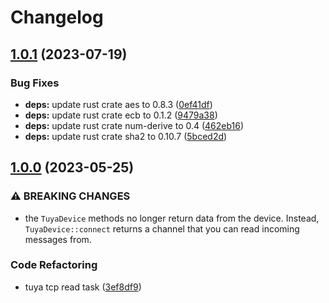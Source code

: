 # Changelog

## [1.0.1](https://github.com/FruitieX/rust-async-tuyapi/compare/v1.0.0...v1.0.1) (2023-07-19)


### Bug Fixes

* **deps:** update rust crate aes to 0.8.3 ([0ef41df](https://github.com/FruitieX/rust-async-tuyapi/commit/0ef41df29982310fc7a6b0334717c7d3fc992941))
* **deps:** update rust crate ecb to 0.1.2 ([9479a38](https://github.com/FruitieX/rust-async-tuyapi/commit/9479a38c8ca872d79bae1033cf059f71d53bc022))
* **deps:** update rust crate num-derive to 0.4 ([462eb16](https://github.com/FruitieX/rust-async-tuyapi/commit/462eb1697d132692ebc5e5dddd10c483a3b8c9fe))
* **deps:** update rust crate sha2 to 0.10.7 ([5bced2d](https://github.com/FruitieX/rust-async-tuyapi/commit/5bced2d4c6adf62a995c5f6b3c4e42634a81fa77))

## [1.0.0](https://github.com/FruitieX/rust-async-tuyapi/compare/v0.8.0...v1.0.0) (2023-05-25)


### ⚠ BREAKING CHANGES

* the `TuyaDevice` methods no longer return data from the device. Instead, `TuyaDevice::connect` returns a channel that you can read incoming messages from.

### Code Refactoring

* tuya tcp read task ([3ef8df9](https://github.com/FruitieX/rust-async-tuyapi/commit/3ef8df99bce0e1f9471fc4e02077b4da18a053ce))
